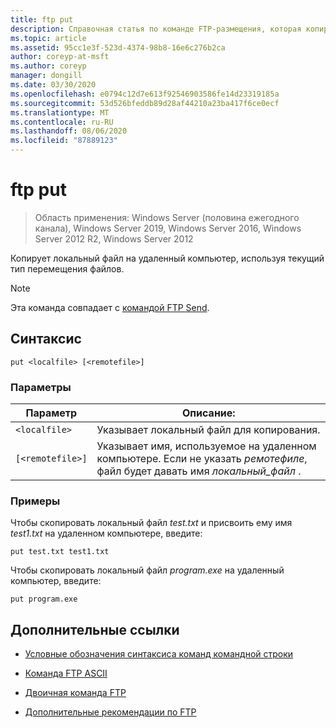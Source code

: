 ```yaml
---
title: ftp put
description: Справочная статья по команде FTP-размещения, которая копирует локальный файл на удаленный компьютер, используя текущий тип перемещения файлов.
ms.topic: article
ms.assetid: 95cc1e3f-523d-4374-98b8-16e6c276b2ca
author: coreyp-at-msft
ms.author: coreyp
manager: dongill
ms.date: 03/30/2020
ms.openlocfilehash: e0794c12d7e613f92546903586fe14d23319185a
ms.sourcegitcommit: 53d526bfeddb89d28af44210a23ba417f6ce0ecf
ms.translationtype: MT
ms.contentlocale: ru-RU
ms.lasthandoff: 08/06/2020
ms.locfileid: "87889123"
---
```

# <a name="ftp-put"></a>ftp put

> Область применения: Windows Server (половина ежегодного канала), Windows Server 2019, Windows Server 2016, Windows Server 2012 R2, Windows Server 2012

Копирует локальный файл на удаленный компьютер, используя текущий тип перемещения файлов.

> [!NOTE]
> Эта команда совпадает с [командой FTP Send](ftp-send_1.md).

## <a name="syntax"></a>Синтаксис

```
put <localfile> [<remotefile>]
```

### <a name="parameters"></a>Параметры

| Параметр | Описание: |
| --------- | ----------- |
| `<localfile>` | Указывает локальный файл для копирования. |
| `[<remotefile>]` | Указывает имя, используемое на удаленном компьютере. Если не указать *ремотефиле*, файл будет давать имя *локальный_файл* .|

### <a name="examples"></a>Примеры

Чтобы скопировать локальный файл *test.txt* и присвоить ему имя *test1.txt* на удаленном компьютере, введите:

```
put test.txt test1.txt
```

Чтобы скопировать локальный файл *program.exe* на удаленный компьютер, введите:

```
put program.exe
```

## <a name="additional-references"></a>Дополнительные ссылки

- [Условные обозначения синтаксиса команд командной строки](command-line-syntax-key.md)

- [Команда FTP ASCII](ftp-ascii.md)

- [Двоичная команда FTP](ftp-binary.md)

- [Дополнительные рекомендации по FTP](/previous-versions/orphan-topics/ws.10/cc756013(v=ws.10))
